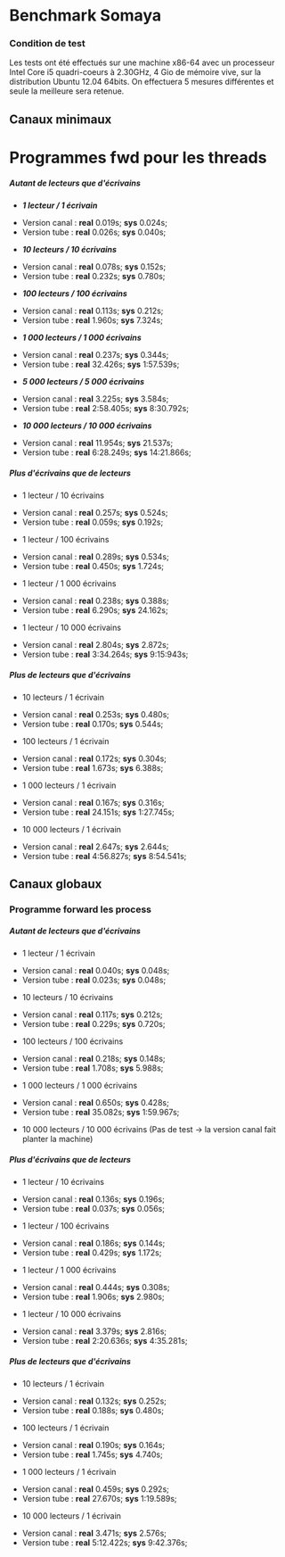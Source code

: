 # Benchmark Somaya #

### Condition de test ###

Les tests ont été effectués sur une machine x86-64 avec 
un processeur Intel Core i5 quadri-coeurs à 2.30GHz, 4 Gio de mémoire vive,
sur la distribution Ubuntu 12.04 64bits.
On effectuera 5 mesures différentes et seule la meilleure sera retenue.

## Canaux minimaux ##

# Programmes fwd pour les threads #

##### Autant de lecteurs que d'écrivains #####

 - ***1 lecteur / 1 écrivain***

 * Version canal        : **real** 0.019s; **sys** 0.024s;
 * Version tube         : **real** 0.026s; **sys** 0.040s;


 - ***10 lecteurs / 10 écrivains***

 * Version canal        : **real** 0.078s; **sys** 0.152s;
 * Version tube         : **real** 0.232s; **sys** 0.780s;


 - ***100 lecteurs / 100 écrivains***

 * Version canal        : **real** 0.113s; **sys** 0.212s;
 * Version tube         : **real** 1.960s; **sys** 7.324s;


 - ***1 000 lecteurs / 1 000 écrivains***

 * Version canal        : **real** 0.237s; **sys** 0.344s;
 * Version tube         : **real** 32.426s; **sys** 1:57.539s;


 - ***5 000 lecteurs / 5 000 écrivains***

 * Version canal        : **real** 3.225s; **sys** 3.584s;
 * Version tube         : **real** 2:58.405s; **sys** 8:30.792s;


 - ***10 000 lecteurs / 10 000 écrivains***

 * Version canal        : **real** 11.954s; **sys** 21.537s;
 * Version tube         : **real** 6:28.249s; **sys** 14:21.866s;


##### Plus d'écrivains que de lecteurs #####

 - 1 lecteur / 10 écrivains

 * Version canal        : **real** 0.257s; **sys** 0.524s;
 * Version tube         : **real** 0.059s; **sys** 0.192s;


 - 1 lecteur / 100 écrivains

 * Version canal        : **real** 0.289s; **sys** 0.534s;
 * Version tube         : **real** 0.450s; **sys** 1.724s;


 - 1 lecteur / 1 000 écrivains

 * Version canal        : **real** 0.238s; **sys** 0.388s;
 * Version tube         : **real** 6.290s; **sys** 24.162s;


 - 1 lecteur / 10 000 écrivains

 * Version canal        : **real** 2.804s; **sys** 2.872s;
 * Version tube         : **real** 3:34.264s; **sys** 9:15:943s;

##### Plus de lecteurs que d'écrivains #####

 - 10 lecteurs / 1 écrivain

 * Version canal        : **real** 0.253s; **sys** 0.480s;
 * Version tube         : **real** 0.170s; **sys** 0.544s;


 - 100 lecteurs / 1 écrivain

 * Version canal        : **real** 0.172s; **sys** 0.304s;
 * Version tube         : **real** 1.673s; **sys** 6.388s;


 - 1 000 lecteurs / 1 écrivain

 * Version canal        : **real** 0.167s; **sys** 0.316s;
 * Version tube         : **real** 24.151s; **sys** 1:27.745s;


 - 10 000 lecteurs / 1 écrivain

 * Version canal        : **real** 2.647s; **sys** 2.644s;
 * Version tube         : **real** 4:56.827s; **sys** 8:54.541s;


## Canaux globaux ##
 
### Programme forward les process ###

##### Autant de lecteurs que d'écrivains #####

 - 1 lecteur / 1 écrivain

 * Version canal        : **real** 0.040s; **sys** 0.048s;
 * Version tube         : **real** 0.023s; **sys** 0.048s;


 - 10 lecteurs / 10 écrivains

 * Version canal        : **real** 0.117s; **sys** 0.212s;
 * Version tube         : **real** 0.229s; **sys** 0.720s;


 - 100 lecteurs / 100 écrivains

 * Version canal        : **real** 0.218s; **sys** 0.148s;
 * Version tube         : **real** 1.708s; **sys** 5.988s;


 - 1 000 lecteurs / 1 000 écrivains

 * Version canal        : **real** 0.650s; **sys** 0.428s;
 * Version tube         : **real** 35.082s; **sys** 1:59.967s;


 - 10 000 lecteurs / 10 000 écrivains
 (Pas de test -> la version canal fait planter la machine)


##### Plus d'écrivains que de lecteurs #####

 - 1 lecteur / 10 écrivains

 * Version canal        : **real** 0.136s; **sys** 0.196s;
 * Version tube         : **real** 0.037s; **sys** 0.056s;


 - 1 lecteur / 100 écrivains

 * Version canal        : **real** 0.186s; **sys** 0.144s;
 * Version tube         : **real** 0.429s; **sys** 1.172s;


 - 1 lecteur / 1 000 écrivains

 * Version canal        : **real** 0.444s; **sys** 0.308s;
 * Version tube         : **real** 1.906s; **sys** 2.980s;


 - 1 lecteur / 10 000 écrivains

 * Version canal        : **real** 3.379s; **sys** 2.816s;
 * Version tube         : **real** 2:20.636s; **sys** 4:35.281s;

##### Plus de lecteurs que d'écrivains #####

 - 10 lecteurs / 1 écrivain

 * Version canal        : **real** 0.132s; **sys** 0.252s;
 * Version tube         : **real** 0.188s; **sys** 0.480s;


 - 100 lecteurs / 1 écrivain

 * Version canal        : **real** 0.190s; **sys** 0.164s;
 * Version tube         : **real** 1.745s; **sys** 4.740s;


 - 1 000 lecteurs / 1 écrivain

 * Version canal        : **real** 0.459s; **sys** 0.292s;
 * Version tube         : **real** 27.670s; **sys** 1:19.589s;


 - 10 000 lecteurs / 1 écrivain

 * Version canal        : **real** 3.471s; **sys** 2.576s;
 * Version tube         : **real** 5:12.422s; **sys** 9:42.376s;

